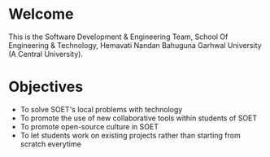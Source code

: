 # Welcome
This is the Software Development & Engineering Team, School Of Engineering & Technology, Hemavati Nandan Bahuguna Garhwal University (A Central University).

# Objectives
* To solve SOET's local problems with technology
* To promote the use of new collaborative tools within students of SOET
* To promote open-source culture in SOET
* To let students work on existing projects rather than starting from scratch everytime
